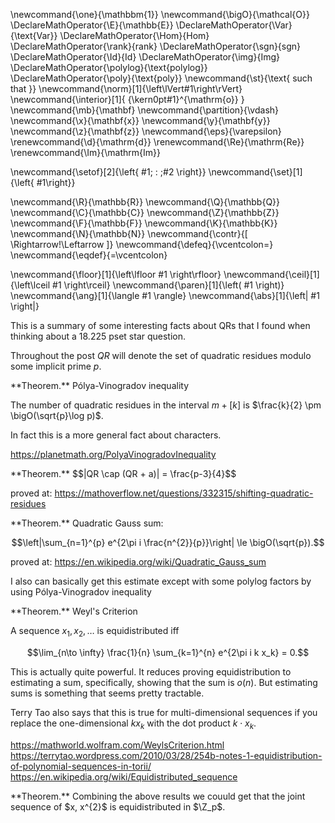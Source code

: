 \newcommand{\one}{\mathbbm{1}}
\newcommand{\bigO}{\mathcal{O}}
\DeclareMathOperator{\E}{\mathbb{E}}
\DeclareMathOperator{\Var}{\text{Var}}
\DeclareMathOperator{\Hom}{Hom}
\DeclareMathOperator{\rank}{rank}
\DeclareMathOperator{\sgn}{sgn}
\DeclareMathOperator{\Id}{Id}
\DeclareMathOperator{\img}{Img}
\DeclareMathOperator{\polylog}{\text{polylog}}
\DeclareMathOperator{\poly}{\text{poly}}
\newcommand{\st}{\text{ such that }}
\newcommand{\norm}[1]{\left\lVert#1\right\rVert}
\newcommand{\interior}[1]{ {\kern0pt#1}^{\mathrm{o}} }
\newcommand{\mb}{\mathbf}
\newcommand{\partition}{\vdash}
\newcommand{\x}{\mathbf{x}}
\newcommand{\y}{\mathbf{y}}
\newcommand{\z}{\mathbf{z}}
\newcommand{\eps}{\varepsilon}
\renewcommand{\d}{\mathrm{d}}
\renewcommand{\Re}{\mathrm{Re}}
\renewcommand{\Im}{\mathrm{Im}}

\newcommand{\setof}[2]{\left\{ #1\; : \;#2 \right\}}
\newcommand{\set}[1]{\left\{ #1\right\}}

\newcommand{\R}{\mathbb{R}}
\newcommand{\Q}{\mathbb{Q}}
\newcommand{\C}{\mathbb{C}}
\newcommand{\Z}{\mathbb{Z}}
\newcommand{\F}{\mathbb{F}}
\newcommand{\K}{\mathbb{K}}
\newcommand{\N}{\mathbb{N}}
\newcommand{\contr}{\[ \Rightarrow\!\Leftarrow \]}
\newcommand{\defeq}{\vcentcolon=}
\newcommand{\eqdef}{=\vcentcolon}

\newcommand{\floor}[1]{\left\lfloor #1 \right\rfloor}
\newcommand{\ceil}[1]{\left\lceil #1 \right\rceil}
\newcommand{\paren}[1]{\left( #1 \right)}
\newcommand{\ang}[1]{\langle #1 \rangle}
\newcommand{\abs}[1]{\left| #1 \right|}


This is a summary of some interesting facts about QRs that I
found when thinking about a 18.225 pset star question. 

Throughout the post $QR$ will denote the set of quadratic
residues modulo some implicit prime $p$.

<div class="thm envbox">**Theorem.**
Pólya-Vinogradov inequality

The number of quadratic residues in the interval $m+[k]$ is
$\frac{k}{2} \pm \bigO(\sqrt{p}\log p)$.

In fact this is a more general fact about characters. 

https://planetmath.org/PolyaVinogradovInequality
</div>

<div class="thm envbox">**Theorem.**
$$|QR \cap (QR + a)| = \frac{p-3}{4}$$

proved at: https://mathoverflow.net/questions/332315/shifting-quadratic-residues
</div>

<div class="thm envbox">**Theorem.**
Quadratic Gauss sum: 

$$\left|\sum_{n=1}^{p} e^{2\pi i \frac{n^{2}}{p}}\right| \le \bigO(\sqrt{p}).$$

proved at: https://en.wikipedia.org/wiki/Quadratic_Gauss_sum

I also can basically get this estimate except with some polylog
factors by using Pólya-Vinogradov inequality
</div>

<div class="thm envbox">**Theorem.**
Weyl's Criterion 

A sequence $x_1,x_2,\ldots$ is equidistributed iff

$$\lim_{n\to \infty} \frac{1}{n} \sum_{k=1}^{n} e^{2\pi i k x_k} = 0.$$

This is actually quite powerful. 
It reduces proving equidistribution to estimating a sum,
specifically, showing that the sum is $o(n)$.
But estimating sums is something that seems pretty tractable. 

Terry Tao also says that this is true for multi-dimensional
sequences if you replace the one-dimensional $k x_k$ with the dot product $k\cdot x_k$. 

https://mathworld.wolfram.com/WeylsCriterion.html
https://terrytao.wordpress.com/2010/03/28/254b-notes-1-equidistribution-of-polynomial-sequences-in-torii/
https://en.wikipedia.org/wiki/Equidistributed_sequence
</div>

<div class="thm envbox">**Theorem.**
Combining the above results we couuld get that the joint sequence
of $x, x^{2}$ is equidistributed in $\Z_p$. 
</div>

